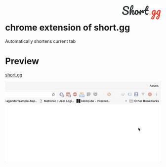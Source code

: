 <img src="https://raw.githubusercontent.com/ShortGG/graphic-chart/master/logo.png" alt="logo-short-gg" width="25%" align="right" />

<br />

# chrome extension of short.gg

Automatically shortens current tab

# Preview

<a href="https://short.gg">short.gg</a>

![illustration](./illustrations/preview.gif)
